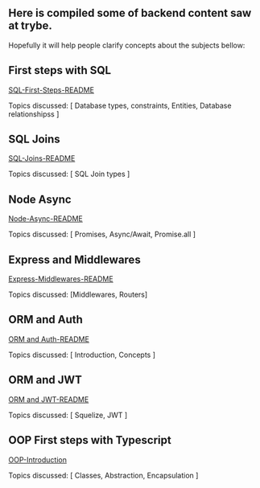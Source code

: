 ## Here is compiled some of backend content saw at trybe.
Hopefully it will help people clarify concepts about the subjects bellow: 

## First steps with SQL

[SQL-First-Steps-README](20.1-sql-first-steps/README.md)

Topics discussed: [ Database types, constraints, Entities, Database relationshipss ]

## SQL Joins

[SQL-Joins-README](sql-joins/README.md)

Topics discussed: [ SQL Join types ]

## Node Async

[Node-Async-README](node-async-22.2/README.md)

Topics discussed: [ Promises, Async/Await, Promise.all ]

## Express and Middlewares

[Express-Middlewares-README](node-express-middlewares/README.md)

Topics discussed: [Middlewares, Routers]

## ORM and Auth

[ORM and Auth-README](orm-auth-24.1/README.md)

Topics discussed: [ Introduction, Concepts ]

## ORM and JWT

[ORM and JWT-README](orm-jwt-24.3/README.md)

Topics discussed: [ Squelize, JWT ]

## OOP First steps with Typescript

[OOP-Introduction](oop-introduction-27.1/README.md)

Topics discussed: [ Classes, Abstraction, Encapsulation ]







